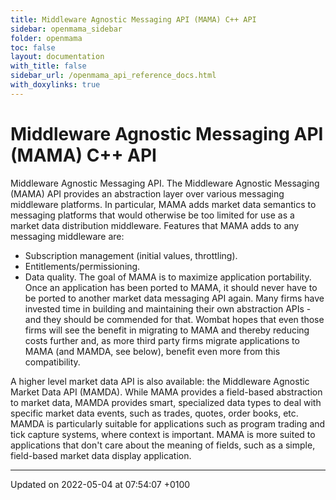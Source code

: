 ```yaml
---
title: Middleware Agnostic Messaging API (MAMA) C++ API
sidebar: openmama_sidebar
folder: openmama
toc: false
layout: documentation
with_title: false
sidebar_url: /openmama_api_reference_docs.html
with_doxylinks: true
---
```


# Middleware Agnostic Messaging API (MAMA) C++ API



Middleware Agnostic Messaging API. The Middleware Agnostic Messaging (MAMA) API provides an abstraction layer over various messaging middleware platforms. In particular, MAMA adds market data semantics to messaging platforms that would otherwise be too limited for use as a market data distribution middleware. Features that MAMA adds to any messaging middleware are:

* Subscription management (initial values, throttling).
* Entitlements/permissioning.
* Data quality.
The goal of MAMA is to maximize application portability. Once an application has been ported to MAMA, it should never have to be ported to another market data messaging API again. Many firms have invested time in building and maintaining their own abstraction APIs - and they should be commended for that. Wombat hopes that even those firms will see the benefit in migrating to MAMA and thereby reducing costs further and, as more third party firms migrate applications to MAMA (and MAMDA, see below), benefit even more from this compatibility.

A higher level market data API is also available: the Middleware Agnostic Market Data API (MAMDA). While MAMA provides a field-based abstraction to market data, MAMDA provides smart, specialized data types to deal with specific market data events, such as trades, quotes, order books, etc. MAMDA is particularly suitable for applications such as program trading and tick capture systems, where context is important. MAMA is more suited to applications that don't care about the meaning of fields, such as a simple, field-based market data display application. 

-------------------------------

Updated on 2022-05-04 at 07:54:07 +0100
